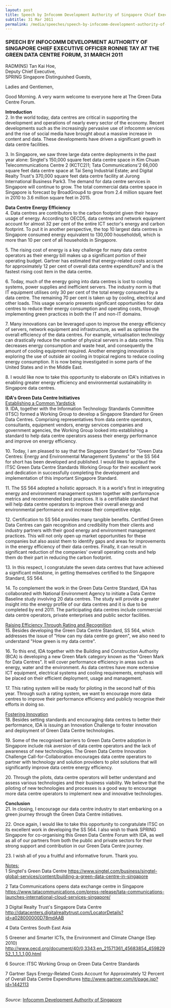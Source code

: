 ```yaml
---
layout: post
title: Speech by Infocomm Development Authority of Singapore Chief Executive Officer Ronnie Tay at the Green Data Centre Forum, 31 March 2011
subtitle: 31 Mar 2011
permalink: /media/speeches/speech-by-infocomm-development-authority-of-singapore-chief-executive-officer-ronnie-tay-at-the-green-data-centre-forum-31-march-2011
---
```


### SPEECH BY INFOCOMM DEVELOPMENT AUTHORITY OF SINGAPORE CHIEF EXECUTIVE OFFICER RONNIE TAY AT THE GREEN DATA CENTRE FORUM, 31 MARCH 2011

RADM(NS) Tan Kai Hoe,  
Deputy Chief Executive,  
SPRING Singapore Distinguished Guests,

Ladies and Gentlemen,

Good Morning. A very warm welcome to everyone here at The Green Data Centre Forum.

**Introduction**  
2.&nbsp;In the world today, data centres are critical in supporting the development and operations of nearly every sector of the economy. Recent developments such as the increasingly pervasive use of infocomm services and the rise of social media have brought about a massive increase in content and data. These developments have driven a significant growth in data centre facilities.

3.&nbsp;In Singapore, we saw three large data centre deployments in the past year alone: Singtel's 150,000 square feet data centre space in Kim Chuan Telecommunications Centre 2 (KCTC2)1; Tata Communications'2 66,000 square feet data centre space at Tai Seng Industrial Estate; and Digital Realty Trust's 370,000 square feet data centre facility at Jurong International Business Park3. The demand for data centre services in Singapore will continue to grow. The total commercial data centre space in Singapore is forecast by BroadGroup4 to grow from 2.4 million square feet in 2010 to 3.6 million square feet in 2015.

**Data Centre Energy Efficiency**  
4.&nbsp;Data centres are contributors to the carbon footprint given their heavy usage of energy. According to OECD5, data centres and network equipment account for almost 32 per cent of the entire ICT sector's energy and carbon footprint. To put it in another perspective, the top 10 largest data centres in Singapore consumed energy equivalent to 130,000 households6, which is more than 10 per cent of all households in Singapore.

5.&nbsp;The rising cost of energy is a key challenge for many data centre operators as their energy bill makes up a significant portion of their operating budget. Gartner has estimated that energy-related costs account for approximately 12 per cent of overall data centre expenditure7 and is the fastest rising cost item in the data centre.

6.&nbsp;Today, much of the energy going into data centres is lost to cooling systems, power supplies and inefficient servers. The industry norm is that IT equipment utilises only 30 per cent of the total energy consumed by a data centre. The remaining 70 per cent is taken up by cooling, electrical and other loads. This usage scenario presents significant opportunities for data centres to reduce their energy consumption and operating costs, through implementing green practices in both the IT and non-IT domains.

7.&nbsp;Many innovations can be leveraged upon to improve the energy efficiency of servers, network equipment and infrastructure, as well as optimise the overall efficiency of the data centres. For example, virtualisation technology can drastically reduce the number of physical servers in a data centre. This decreases energy consumption and waste heat, and consequently the amount of cooling equipment required. Another emerging innovation is exploring the use of outside air cooling in tropical regions to reduce cooling energy consumption. It is now being investigated in some parts of the United States and in the Middle East.

8.&nbsp;I would like now to take this opportunity to elaborate on IDA's initiatives in enabling greater energy efficiency and environmental sustainability in Singapore data centres.

**IDA's Green Data Centre Initiatives**  
<u>Establishing a Common Yardstick</u>  
9.&nbsp;IDA, together with the Information Technology Standards Committee (ITSC) formed a Working Group to develop a Singapore Standard for Green Data Centres. Comprising representatives from data centre operators, consultants, equipment vendors, energy services companies and government agencies, the Working Group looked into establishing a standard to help data centre operators assess their energy performance and improve on energy efficiency.

10.&nbsp;Today, I am pleased to say that the Singapore Standard for "Green Data Centres: Energy and Environmental Management Systems" or the SS 564 for short has been developed and published. I would like to applaud the ITSC Green Data Centre Standards Working Group for their excellent work and dedication in successfully completing the development and implementation of this important Singapore Standard.

11.&nbsp;The SS 564 adopted a holistic approach. It is a world's first in integrating energy and environment management system together with performance metrics and recommended best practices. It is a certifiable standard that will help data centre operators to improve their overall energy and environmental performance and increase their competitive edge.

12.&nbsp;Certification to SS 564 provides many tangible benefits. Certified Green Data Centres can gain recognition and credibility from their clients and industry partners with their good energy and environment management practices. This will not only open up market opportunities for these companies but also assist them to identify gaps and areas for improvements in the energy efficiency of their data centres. Finally, it can result in significant reduction of the companies' overall operating costs and help them do their part in reducing the carbon footprint.

13.&nbsp;In this respect, I congratulate the seven data centres that have achieved a significant milestone, in getting themselves certified to the Singapore Standard, SS 564.

14.&nbsp;To complement the work in the Green Data Centre Standard, IDA has collaborated with National Environment Agency to initiate a Data Centre Baseline study involving 20 data centres. The study will provide a greater insight into the energy profile of our data centres and it is due to be completed by end 2011. The participating data centres include commercial data centre operators, private enterprises and public sector facilities.

<u>Raising Efficiency Through Rating and Recognition</u>   
15.&nbsp;Besides developing the Green Data Centre Standard, SS 564, which addresses the issue of "How can my data centre go green", we also need to understand "How green is my data centre".

16.&nbsp;To this end, IDA together with the Building and Construction Authority (BCA) is developing a new Green Mark category known as the "Green Mark for Data Centres". It will cover performance efficiency in areas such as energy, water and the environment. As data centres have more extensive ICT equipment, electrical systems and cooling requirements, emphasis will be placed on their efficient deployment, usage and management.

17.&nbsp;This rating system will be ready for piloting in the second half of this year. Through such a rating system, we want to encourage more data centres to improve their performance efficiency and publicly recognise their efforts in doing so.

<u>Fostering Innovation</u>  
18.&nbsp;Besides setting standards and encouraging data centres to better their performance, IDA is issuing an Innovation Challenge to foster innovation and deployment of Green Data Centre technologies.

19.&nbsp;Some of the recognised barriers to Green Data Centre adoption in Singapore include risk aversion of data centre operators and the lack of awareness of new technologies. The Green Data Centre Innovation Challenge Call-for-Collaboration encourages data centre operators to partner with technology and solution providers to pilot solutions that will significantly improve data centre energy efficiency.

20.&nbsp;Through the pilots, data centre operators will better understand and assess various technologies and their business viability. We believe that the piloting of new technologies and processes is a good way to encourage more data centre operators to implement new and innovative technologies.

**Conclusion**  
21.&nbsp;In closing, I encourage our data centre industry to start embarking on a green journey through the Green Data Centre initiatives.

22.&nbsp;Once again, I would like to take this opportunity to congratulate ITSC on its excellent work in developing the SS 564. I also wish to thank SPRING Singapore for co-organising this Green Data Centre Forum with IDA, as well as all of our partners from both the public and private sectors for their strong support and contribution in our Green Data Centre journey.

23.&nbsp;I wish all of you a fruitful and informative forum. Thank you.

<u>Notes:</u>    
1 Singtel's Green Data Centre [<a href="https://www.singtel.com/business/singtel-global-services/content/building-a-green-data-centre-in-singapore" target="_blank">https://www.singtel.com/business/singtel-global-services/content/building-a-green-data-centre-in-singapore</a>](https://www.singtel.com/business/singtel-global-services/content/building-a-green-data-centre-in-singapore)

2 Tata Communications opens data exchange centre in Singapore [<a href="https://www.tatacommunications.com/press-release/tata-communications-launches-international-cloud-services-singapore/" target="_blank">https://www.tatacommunications.com/press-release/tata-communications-launches-international-cloud-services-singapore/</a>](https://www.tatacommunications.com/press-release/tata-communications-launches-international-cloud-services-singapore/)

3 Digital Realty Trust's Singapore Data Centre [<a href="http://datacenters.digitalrealtytrust.com/LocatorDetails?id=a028000000D78mdAAB" target="_blank">http://datacenters.digitalrealtytrust.com/LocatorDetails?id=a028000000D78mdAAB</a>](http://datacenters.digitalrealtytrust.com/LocatorDetails?id=a028000000D78mdAAB)

4 Data Centres South East Asia

5 Greener and Smarter ICTs, the Environment and Climate Change (Sep 2010) [<a href="http://www.oecd.org/document/40/0,3343,en_21571361_45683854_45982952_1_1_1_1,00.html" target="_blank">http://www.oecd.org/document/40/0,3343,en_21571361_45683854_45982952_1_1_1_1,00.html</a>](http://www.oecd.org/document/40/0,3343,en_21571361_45683854_45982952_1_1_1_1,00.html)

6 Source: ITSC Working Group on Green Data Centre Standards

7 Gartner Says Energy-Related Costs Account for Approximately 12 Percent of Overall Data Centre Expenditures [<a href="http://www.gartner.com/it/page.jsp?id=1442113" target="_blank">http://www.gartner.com/it/page.jsp?id=1442113</a>](http://www.gartner.com/it/page.jsp?id=1442113)
<br><br>

*Source*: [<a href="https://www.imda.gov.sg/about/newsroom/archived/ida/speeches/2011/speech-by-ida-ceo-at-the-green-data-centre-forum" target="_blank">Infocomm Development Authority of Singapore</a>](https://www.imda.gov.sg/about/newsroom/archived/ida/speeches/2011/speech-by-ida-ceo-at-the-green-data-centre-forum)